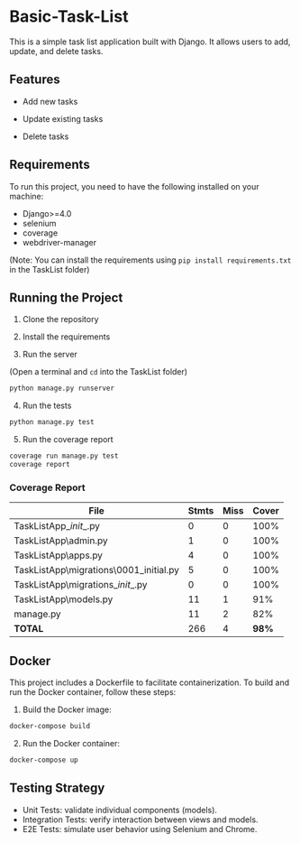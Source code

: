 # Basic-Task-List

This is a simple task list application built with Django. It allows users to add, update, and delete tasks.


## Features

- Add new tasks

- Update existing tasks

- Delete tasks

## Requirements

To run this project, you need to have the following installed on your machine:

- Django>=4.0
- selenium
- coverage
- webdriver-manager

(Note: You can install the requirements using ```pip install requirements.txt``` in the TaskList folder)

## Running the Project

1. Clone the repository

2. Install the requirements

3. Run the server

(Open a terminal and `cd` into the TaskList folder) 

```bash
python manage.py runserver
```

4. Run the tests
 

```bash
python manage.py test
```

5. Run the coverage report


```bash
coverage run manage.py test
coverage report
```

### Coverage Report

| File                                       | Stmts | Miss | Cover |
|-------------------------------------------|-------|------|-------|
| TaskListApp\__init__.py                   | 0     | 0    | 100%  |
| TaskListApp\admin.py                      | 1     | 0    | 100%  |
| TaskListApp\apps.py                       | 4     | 0    | 100%  |
| TaskListApp\migrations\0001_initial.py    | 5     | 0    | 100%  |
| TaskListApp\migrations\__init__.py        | 0     | 0    | 100%  |
| TaskListApp\models.py                     | 11    | 1    | 91%   |
| manage.py                                 | 11    | 2    | 82%   |
| **TOTAL**                                 | 266   | 4    | **98%** |

## Docker

This project includes a Dockerfile to facilitate containerization. To build and run the Docker container, follow these steps:

1. Build the Docker image:

```bash
docker-compose build
```

2. Run the Docker container:

```bash
docker-compose up
```

## Testing Strategy

- Unit Tests: validate individual components (models).
- Integration Tests: verify interaction between views and models.
- E2E Tests: simulate user behavior using Selenium and Chrome.